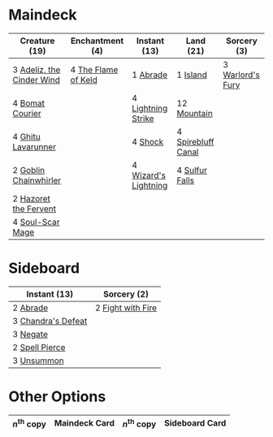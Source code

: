 
# Maindeck

|                                           Creature (19)                                            |                                       Enchantment (4)                                        |                                         Instant (13)                                          |                                          Land (21)                                          |                                        Sorcery (3)                                        |
|----------------------------------------------------------------------------------------------------|----------------------------------------------------------------------------------------------|-----------------------------------------------------------------------------------------------|---------------------------------------------------------------------------------------------|-------------------------------------------------------------------------------------------|
|3 [Adeliz, the Cinder Wind](http://gatherer.wizards.com/Pages/Card/Details.aspx?multiverseid=443078)|4 [The Flame of Keld](http://gatherer.wizards.com/Pages/Card/Details.aspx?multiverseid=443011)|1 [Abrade](http://gatherer.wizards.com/Pages/Card/Details.aspx?multiverseid=430772)            |1 [Island](http://gatherer.wizards.com/Pages/Card/Details.aspx?multiverseid=439602)          |3 [Warlord's Fury](http://gatherer.wizards.com/Pages/Card/Details.aspx?multiverseid=443039)|
|4 [Bomat Courier](http://gatherer.wizards.com/Pages/Card/Details.aspx?multiverseid=417772)          |                                                                                              |4 [Lightning Strike](http://gatherer.wizards.com/Pages/Card/Details.aspx?multiverseid=435303)  |12 [Mountain](http://gatherer.wizards.com/Pages/Card/Details.aspx?multiverseid=439604)       |                                                                                           |
|4 [Ghitu Lavarunner](http://gatherer.wizards.com/Pages/Card/Details.aspx?multiverseid=443015)       |                                                                                              |4 [Shock](http://gatherer.wizards.com/Pages/Card/Details.aspx?multiverseid=None)               |4 [Spirebluff Canal](http://gatherer.wizards.com/Pages/Card/Details.aspx?multiverseid=417822)|                                                                                           |
|2 [Goblin Chainwhirler](http://gatherer.wizards.com/Pages/Card/Details.aspx?multiverseid=443017)    |                                                                                              |4 [Wizard's Lightning](http://gatherer.wizards.com/Pages/Card/Details.aspx?multiverseid=443040)|4 [Sulfur Falls](http://gatherer.wizards.com/Pages/Card/Details.aspx?multiverseid=241987)    |                                                                                           |
|2 [Hazoret the Fervent](http://gatherer.wizards.com/Pages/Card/Details.aspx?multiverseid=429886)    |                                                                                              |                                                                                               |                                                                                             |                                                                                           |
|4 [Soul-Scar Mage](http://gatherer.wizards.com/Pages/Card/Details.aspx?multiverseid=426850)         |                                                                                              |                                                                                               |                                                                                             |                                                                                           |


# Sideboard

|                                        Instant (13)                                         |                                        Sorcery (2)                                         |
|---------------------------------------------------------------------------------------------|--------------------------------------------------------------------------------------------|
|2 [Abrade](http://gatherer.wizards.com/Pages/Card/Details.aspx?multiverseid=430772)          |2 [Fight with Fire](http://gatherer.wizards.com/Pages/Card/Details.aspx?multiverseid=443007)|
|3 [Chandra's Defeat](http://gatherer.wizards.com/Pages/Card/Details.aspx?multiverseid=430775)|                                                                                            |
|3 [Negate](http://gatherer.wizards.com/Pages/Card/Details.aspx?multiverseid=None)            |                                                                                            |
|2 [Spell Pierce](http://gatherer.wizards.com/Pages/Card/Details.aspx?multiverseid=425876)    |                                                                                            |
|3 [Unsummon](http://gatherer.wizards.com/Pages/Card/Details.aspx?multiverseid=4255)          |                                                                                            |


# Other Options

|*n*<sup>th</sup> copy|Maindeck Card|*n*<sup>th</sup> copy|Sideboard Card|
|---------------------|-------------|---------------------|--------------|

